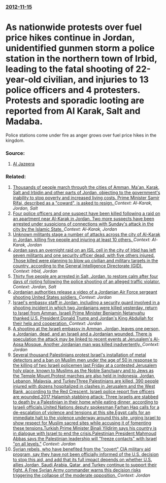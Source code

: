 ### [2012-11-15](/news/2012/11/15/index.md)

# As nationwide protests over fuel price hikes continue in Jordan, unidentified gunmen storm a police station in the northern town of Irbid, leading to the fatal shooting of 22-year-old civilian, and injuries to 13 police officers and 4 protesters. Protests and sporadic looting are reported from Al Karak, Salt and Madaba. 

Police stations come under fire as anger grows over fuel price hikes in the kingdom.


### Source:

1. [Al Jazeera](http://www.aljazeera.com/news/middleeast/2012/11/2012111421456916947.html)

### Related:

1. [Thousands of people march through the cities of Amman, Ma'an, Karak, Salt and Irbidin and other parts of Jordan, objecting to the government's inability to stop poverty and increased living costs. Prime Minister Samir Rifai, described as a "coward", is asked to resign. ](/news/2011/01/14/thousands-of-people-march-through-the-cities-of-amman-ma-an-karak-salt-and-irbidin-and-other-parts-of-jordan-objecting-to-the-government.md) _Context: Al-Karak, Jordan, Salt_
2. [Four police officers and one suspect have been killed following a raid on an apartment near Al-Karak in Jordan. Two more suspects have been arrested under suspicions of connections with Sunday's attack in the city by the Islamic State. ](/news/2016/12/20/four-police-officers-and-one-suspect-have-been-killed-following-a-raid-on-an-apartment-near-al-karak-in-jordan-two-more-suspects-have-been.md) _Context: Al-Karak, Jordan_
3. [Unknown militants stage a number of attacks across the city of Al-Karak in Jordan, killing five people and injuring at least 10 others. ](/news/2016/12/18/unknown-militants-stage-a-number-of-attacks-across-the-city-of-al-karak-in-jordan-killing-five-people-and-injuring-at-least-10-others.md) _Context: Al-Karak, Jordan_
4. [Jordan says an overnight raid on an ISIL cell in the city of Irbid has left seven militants and one security officer dead, with five others injured. Those killed were planning to blow up civilian and military targets in the country, according to the General Intelligence Directorate (GID). ](/news/2016/03/2/jordan-says-an-overnight-raid-on-an-isil-cell-in-the-city-of-irbid-has-left-seven-militants-and-one-security-officer-dead-with-five-others.md) _Context: Irbid, Jordan_
5. [Thirty five people are arrested in Salt, Jordan, to restore calm after four days of rioting following the police shooting of an alleged traffic violator. ](/news/2010/11/21/thirty-five-people-are-arrested-in-salt-jordan-to-restore-calm-after-four-days-of-rioting-following-the-police-shooting-of-an-alleged-traf.md) _Context: Jordan, Salt_
6. [Jordanian authorities release a video of a Jordanian Air Force sergeant shooting United States soldiers. ](/news/2017/07/25/jordanian-authorities-release-a-video-of-a-jordanian-air-force-sergeant-shooting-united-states-soldiers.md) _Context: Jordan_
7. [Israel's embassy staff in Jordan, including a security guard involved in a shooting incident in which two Jordanians were killed yesterday, return to Israel from Amman. Israeli Prime Minister Benjamin Netanyahu thanked U.S. President Donald Trump and Jordan's King Abdullah for their help and cooperation. ](/news/2017/07/24/israel-s-embassy-staff-in-jordan-including-a-security-guard-involved-in-a-shooting-incident-in-which-two-jordanians-were-killed-yesterday.md) _Context: Jordan_
8. [A shooting at the Israeli embassy in Amman, Jordan, leaves one person, a Jordanian, dead, and an Israeli and a Jordanian wounded. There is speculation the attack may be linked to recent events at Jerusalem's Al-Aqsa Mosque. Another Jordanian man was killed inadvertently. ](/news/2017/07/23/a-shooting-at-the-israeli-embassy-in-amman-jordan-leaves-one-person-a-jordanian-dead-and-an-israeli-and-a-jordanian-wounded-there-is-s.md) _Context: Jordan_
9. [Several thousand Palestinians protest Israel's installation of metal detectors and a ban on Muslim men under the age of 50 in response to the killing of two Israeli policemen last Friday at a contested Jerusalem holy place, known to Muslims as the Noble Sanctuary and to Jews as the Temple Mount.Protest marches are also held in Indonesia, Jordan, Lebanon, Malaysia, and TurkeyThree Palestinians are killed, 390 people injured with dozens hospitalized in clashes in Jerusalem and the West Bank, according to the Red Crescent. Israeli police report five officers are wounded.2017 Halamish stabbing attack: Three Israelis are stabbed to death by a Palestinian in their home while eating dinner, according to Israeli officials.United Nations deputy spokesman Farhan Haq calls for a de-escalation of violence and tensions at this site.Egypt calls for an immediate halt to the violence underway around this site, urging Israel to show respect for Muslim sacred sites while accusing it of fomenting these tensions.Turkish Prime Minister Binali Yildirim says his country is in dialogue with Israel to end the crisis.Palestinian President Mahmoud Abbas says the Palestinian leadership will "freeze contacts" with Israel "on all levels."](/news/2017/07/21/several-thousand-palestinians-protest-israel-s-installation-of-metal-detectors-and-a-ban-on-muslim-men-under-the-age-of-50-in-response-to-th.md) _Context: Jordan_
10. [Syrian rebels, who have benefited from the "covert" CIA military aid program, say they have not been officially informed of the U.S. decision to stop this aid, and add that its full impact depends on whether U.S. allies Jordan, Saudi Arabia, Qatar, and Turkey continue to support their fight. A Free Syrian Army commander warns this decision risks triggering the collapse of the moderate opposition. ](/news/2017/07/20/syrian-rebels-who-have-benefited-from-the-covert-cia-military-aid-program-say-they-have-not-been-officially-informed-of-the-u-s-decisio.md) _Context: Jordan_

